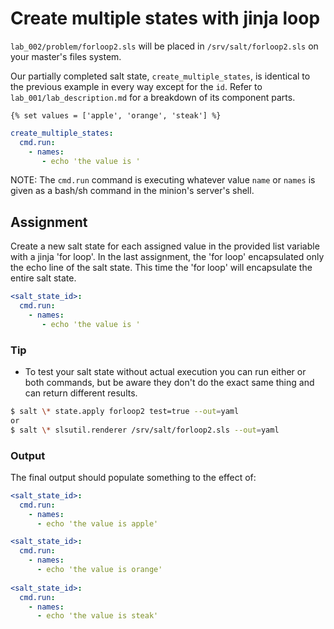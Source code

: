 # Create multiple states with jinja loop
`lab_002/problem/forloop2.sls` will be placed in `/srv/salt/forloop2.sls` on your master's files system.

Our partially completed salt state, `create_multiple_states`, is identical to the previous example in every way except for the `id`. Refer to `lab_001/lab_description.md` for a breakdown of its component parts. 
```JINJA
{% set values = ['apple', 'orange', 'steak'] %}
```
```YAML
create_multiple_states:
  cmd.run:
    - names:
       - echo 'the value is '
```

NOTE: The `cmd.run` command is executing whatever value `name` or `names` is given as a bash/sh command in the minion's server's shell.


## Assignment
Create a new salt state for each assigned value in the provided list variable with a jinja 'for loop'. In the last assignment, the 'for loop' encapsulated only the echo line of the salt state. This time the 'for loop' will encapsulate the entire salt state.
```YAML
<salt_state_id>:
  cmd.run:
    - names:
       - echo 'the value is '
```

### Tip
- To test your salt state without actual execution you can run either or both commands, but be aware they don't do the exact same thing and can return different results.
```BASH
$ salt \* state.apply forloop2 test=true --out=yaml
or
$ salt \* slsutil.renderer /srv/salt/forloop2.sls --out=yaml
```

### Output
The final output should populate something to the effect of:
```YAML
<salt_state_id>:
  cmd.run:
    - names:
      - echo 'the value is apple'

<salt_state_id>:
  cmd.run:
    - names:
      - echo 'the value is orange'
     
<salt_state_id>:
  cmd.run:
    - names:
      - echo 'the value is steak'
```
